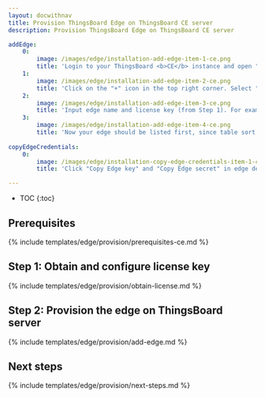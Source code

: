 ```yaml
---
layout: docwithnav
title: Provision ThingsBoard Edge on ThingsBoard CE server
description: Provision ThingsBoard Edge on ThingsBoard CE server

addEdge:
    0:
        image: /images/edge/installation-add-edge-item-1-ce.png
        title: 'Login to your ThingsBoard <b>CE</b> instance and open "Edge Instances" page.'
    1:
        image: /images/edge/installation-add-edge-item-2-ce.png  
        title: 'Click on the "+" icon in the top right corner. Select "Add new edge".'
    2:
        image: /images/edge/installation-add-edge-item-3-ce.png
        title: 'Input edge name and license key (from Step 1). For example, "My New Edge" and "Bsn3L4B089aXXZEiwf2glidK" (beta key). Additionally, please update cloud endpoint if required - this URL should be accessible by the edge. If edge is running in a docker container "localhost" is always <b>wrong</b>. It must be IP address of the machine where ThingsBoard <b>CE</b> is running and accessible by the edge container. If you are using ThingsBoard <b>Live Demo</b> server to evaluate edge please leave it as <b>https://demo.thingsboard.io</b>. Click "Add" to add the edge.'
    3:
        image: /images/edge/installation-add-edge-item-4-ce.png
        title: 'Now your edge should be listed first, since table sort edges using created time by default.'
    
copyEdgeCredentials:
    0:
        image: /images/edge/installation-copy-edge-credentials-item-1-ce.png
        title: 'Click "Copy Edge key" and "Copy Edge secret" in edge details to copy your edge credentials to the clipboard and store them to some place, these values will be used in further steps.'

---
```


* TOC
{:toc}

## Prerequisites

{% include templates/edge/provision/prerequisites-ce.md %}

## Step 1: Obtain and configure license key

{% include templates/edge/provision/obtain-license.md %}

## Step 2: Provision the edge on ThingsBoard server

{% include templates/edge/provision/add-edge.md %}

## Next steps

{% include templates/edge/provision/next-steps.md %}
